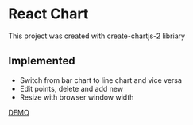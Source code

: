 # React Chart

This project was created with create-chartjs-2 libriary

## Implemented

 - Switch from bar chart to line chart and vice versa
 - Edit points, delete and add new
 - Resize with browser window width

[DEMO](https://vladskoromnyi.github.io/react-chart)
